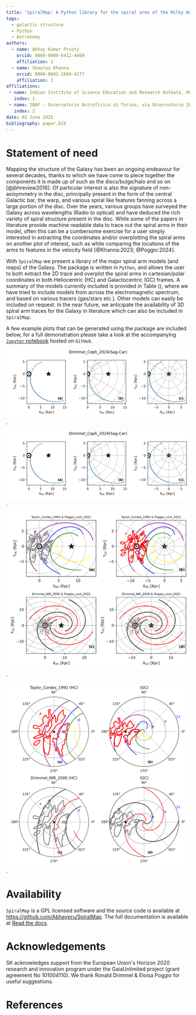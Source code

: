 ```yaml
---
title: 'SpiralMap: A Python library for the spiral arms of the Milky Way'
tags:
  - galactic structure
  - Python
  - Astronomy
authors:
  - name: Abhay Kumar Prusty 
    orcid: 0009-0009-6412-4460
    affiliation: 1
  - name: Shourya Khanna 
    orcid: 0000-0002-2604-4277
    affiliation: 2 
affiliations:
 - name: Indian Institute of Science Education and Research Kolkata, Mohanpur 741246, West Bengal, India
   index: 1
 - name: INAF - Osservatorio Astrofisico di Torino, via Osservatorio 20, 10025 Pino Torinese (TO), Italy
   index: 2 
date: 02 June 2025
bibliography: paper.bib
---
```



# Statement of need
Mapping the structure of the Galaxy has been an ongoing endeavour for several decades, thanks to which we have come to piece together the components it is made up of such as the discs/bulge/halo and so on [@jbhreview2016]. 
Of particular interest is also the signature of non-axisymmetry in the disc, principally present in the form of the central Galactic bar, the warp, and various spiral like features fanning across a large portion of the disc.
 Over the years, various groups have surveyed the Galaxy across wavelengths (Radio to optical) and have deduced the rich variety of spiral structure present in the disc. 
While some of the papers in literature provide machine readable data to trace out the spiral arms in their model, often this can be a cumbersome exercise for a user simply interested in extracting the coordinates and/or overplotting the spiral arms on another plot of interest, such as while comparing the locations of the arms to features in the velocity field [@Khanna:2023; @Poggio:2024]. 


With `SpiralMap` we present a library of the major spiral arm models (and maps) of the Galaxy. 
The package is written in `Python`, and allows the user to both extract the 2D trace and overplot the spiral arms in cartesian/polar coordinates in both Heliocentric (HC) and Galactocentric (GC) frames.
A summary of the models currently included is provided in Table (), where we have tried to include models from across the electromagnetic spectrum, and based on various tracers (gas/stars etc.). 
Other models can easily be included on request. In the near future, we anticipate the availability of 3D spiral arm traces for the Galaxy in literature which can also be included in `SpiralMap`.

A few example plots that can be generated using the package are included below, for a full demonstration please take a look at the accompanying [`Jupyter` notebook](https://github.com/Abhaypru/SpiralMap/blob/main/demo_spiralmap.ipynb) hosted on `GitHub`.


![Left: posterior distribution of an event in log10(timescale)-log10(parallax) space, overlaid on 'star', 'white dwarf', 'neutron star' and 'black hole' contours. Right: bars showing probabilities of that event belonging to each of the lens populations.\label{lensclass}](figures/single_arm_single_model.png).

![:Cartesian projection of the `Drimmel_Ceph_2024` model shown for a particular arm (`Sag-Car`). We show this arm in HC (a), HC with a polar grid in the background (b), and in GC frame with a polar grid in the background (c).\label{single_arm_single_model}](figures/single_arm_single_model.png).

![:Cartesian projections of  multiple models plotted together with a polar grid in the background. We show in the `Taylor_Cordes_1992` \& `Poggio_2021` models in HC (a) and GC (b) frames, and similarly, the `Drimmel_NIR_2000` \& `Poggio_2021` models in HC (c) and GC (d) frames .\label{multiple_models_cartesian}](figures/multiple_models_cartesian.png).

![: .\label{multiple_models_polar}](figures/multiple_models_polar.png).




# Availability

``SpiralMap`` is a GPL licensed software and the source code is available at https://github.com/Abhaypru/SpiralMap. 
The full documentation is available at [Read the docs](https://spiralmap.readthedocs.io/en/latest/#api-docs).

# Acknowledgements

SK acknowledges support from the European Union's Horizon 2020 research and innovation program under the GaiaUnlimited project (grant agreement No 101004110). 
We thank Ronald Drimmel \& Eloisa Poggio for useful suggestions.
# References

